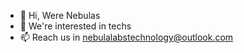 - 👋 Hi, Were Nebulas
- 👀 We're interested in techs
- 📫 Reach us in nebulalabstechnology@outlook.com 


<!---
nebulalabstechnology/nebulalabstechnology is a ✨ special ✨ repository because its `README.md` (this file) appears on your GitHub profile.
You can click the Preview link to take a look at your changes.
--->
